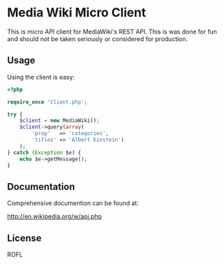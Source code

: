 Media Wiki Micro Client
=======================
 
This is micro API client for MediaWiki's REST API. This is was done 
for fun and should not be taken seriously or considered for production.

Usage
-----

Using the client is easy:

``` php
<?php

require_once 'Client.php';

try {
    $client = new MediaWiki();
    $client->query(array(
        'prop'   => 'categories', 
        'titles' => 'Albert Einstein')
    );
} catch (Exception $e) {
    echo $e->getMessage();
}

```

Documentation
-------------

Comprehensive documention can be found at:

http://en.wikipedia.org/w/api.php

License
-------

ROFL